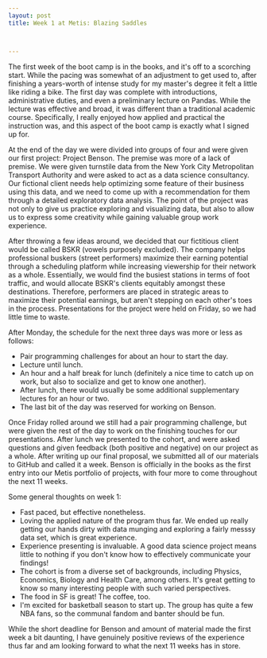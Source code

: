---layout: posttitle: Week 1 at Metis: Blazing Saddles---The first week of the boot camp is in the books, and it's off to a scorching start. While the pacing was somewhat of an adjustment to get used to, after finishing a years-worth of intense study for my master's degree it felt a little like riding a bike. The first day was complete with introductions, administrative duties, and even a preliminary lecture on Pandas. While the lecture was effective and broad, it was different than a traditional academic course. Specifically, I really enjoyed how applied and practical the instruction was, and this aspect of the boot camp is exactly what I signed up for.At the end of the day we were divided into groups of four and were given our first project: Project Benson. The premise was more of a lack of premise. We were given turnstile data from the New York City Metropolitan Transport Authority and were asked to act as a data science consultancy. Our fictional client needs help optimizing some feature of their business using this data, and we need to come up with a recommendation for them through a detailed exploratory data analysis. The point of the project was not only to give us practice exploring and visualizing data, but also to allow us to express some creativity while gaining valuable group work experience.After throwing a few ideas around, we decided that our fictitious client would be called BSKR (vowels purposely excluded). The company helps professional buskers (street performers) maximize their earning potential through a scheduling platform while increasing viewership for their network as a whole. Essentially, we would find the busiest stations in terms of foot traffic, and would allocate BSKR's clients equitably amongst these destinations. Therefore, performers are placed in strategic areas to maximize their potential earnings, but aren't stepping on each other's toes in the process. Presentations for the project were held on Friday, so we had little time to waste.After Monday, the schedule for the next three days was more or less as follows:* Pair programming challenges for about an hour to start the day.* Lecture until lunch.* An hour and a half break for lunch (definitely a nice time to catch up on work, but also to socialize and get to know one another).* After lunch, there would usually be some additional supplementary lectures for an hour or two.* The last bit of the day was reserved for working on Benson.Once Friday rolled around we still had a pair programming challenge, but were given the rest of the day to work on the finishing touches for our presentations. After lunch we presented to the cohort, and were asked questions and given feedback (both positive and negative) on our project as a whole. After writing up our final proposal, we submitted all of our materials to GitHub and called it a week. Benson is officially in the books as the first entry into our Metis portfolio of projects, with four more to come throughout the next 11 weeks.Some general thoughts on week 1:* Fast paced, but effective nonetheless.* Loving the applied nature of the program thus far. We ended up really getting our hands dirty with data munging and exploring a fairly messsy data set, which is great experience.* Experience presenting is invaluable. A good data science project means little to nothing if you don't know how to effectively communicate your findings!* The cohort is from a diverse set of backgrounds, including Physics, Economics, Biology and Health Care, among others. It's great getting to know so many interesting people with such varied perspectives.* The food in SF is great! The coffee, too.* I'm excited for basketball season to start up. The group has quite a few NBA fans, so the communal fandom and banter should be fun.While the short deadline for Benson and amount of material made the first week a bit daunting, I have genuinely positive reviews of the experience thus far and am looking forward to what the next 11 weeks has in store.